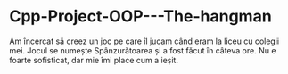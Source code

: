 # Cpp-Project-OOP---The-hangman
Am încercat să creez un joc pe care îl jucam când eram la liceu cu colegii mei. Jocul se numește Spânzurătoarea și a fost făcut în câteva ore. Nu e foarte sofisticat, dar mie îmi place cum a ieșit. 
